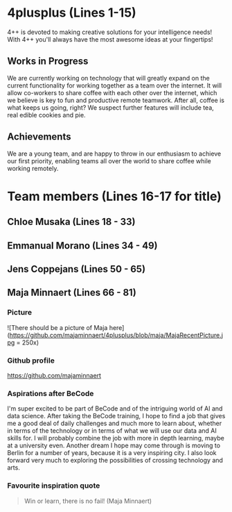 # 4plusplus (Lines 1-15)
4++ is devoted to making creative solutions for your intelligence needs! With 4++ you'll always have the most
awesome ideas at your fingertips!

## Works in Progress
We are currently working on technology that will greatly expand on the current functionality for working
together as a team over the internet. It will allow co-workers to share coffee with each other over the
internet, which we believe is key to fun and productive remote teamwork. After all, coffee is what keeps
us going, right? We suspect further features will include tea, real edible cookies and pie.

## Achievements
We are a young team, and are happy to throw in our enthusiasm to achieve our first priority, enabling teams
all over the world to share coffee while working remotely.


# Team members (Lines 16-17 for title)

## Chloe Musaka (Lines 18 - 33)















## Emmanual Morano (Lines 34 - 49)















## Jens Coppejans (Lines 50 - 65)















## Maja Minnaert (Lines 66 - 81)
### Picture
![There should be a picture of Maja here](https://github.com/majaminnaert/4plusplus/blob/maja/MajaRecentPicture.jpg = 250x)
### Github profile
https://github.com/majaminnaert
### Aspirations after BeCode
I'm super excited to be part of BeCode and of the intriguing world of AI and data science. After taking the BeCode 
training, I hope to find a job that gives me a good deal of daily challenges and much more to learn about, whether in terms
of the technology or in terms of what we will use our data and AI skills for. I will probably combine the job with more in
depth learning, maybe at a university even. Another dream I hope may come through is moving to Berlin for a number of 
years, because it is a very inspiring city. I also look forward very much to exploring the possibilities of crossing 
technology and arts.
### Favourite inspiration quote
> Win or learn, there is no fail! (Maja Minnaert)